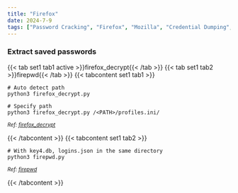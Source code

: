 ```yaml
---
title: "Firefox"
date: 2024-7-9
tags: ["Password Cracking", "Firefox", "Mozilla", "Credential Dumping", "Password"]
---
```


### Extract saved passwords

{{< tab set1 tab1 active >}}firefox_decrypt{{< /tab >}}
{{< tab set1 tab2 >}}firepwd{{< /tab >}}
{{< tabcontent set1 tab1 >}}

```console
# Auto detect path
python3 firefox_decrypt.py
```

```console
# Specify path
python3 firefox_decrypt.py /<PATH>/profiles.ini/
```

<small>*Ref: [firefox_decrypt](https://github.com/unode/firefox_decrypt)*</small>

{{< /tabcontent >}}
{{< tabcontent set1 tab2 >}}

```console
# With key4.db, logins.json in the same directory
python3 firepwd.py
```

<small>*Ref: [firepwd](https://github.com/lclevy/firepwd)*</small>

{{< /tabcontent >}}
